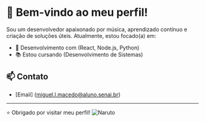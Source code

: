# 👋 Bem-vindo ao meu perfil!

Sou um desenvolvedor apaixonado por música, aprendizado contínuo e criação de soluções úteis. Atualmente, estou focado(a) em:

- 🚀 Desenvolvimento com (React, Node.js, Python)
- 📚 Estou cursando (Desenvolvimento de Sistemas)

## 📫 Contato
- [Email] (miguel.l.macedo@aluno.senai.br)                
---

⭐️ Obrigado por visitar meu perfil!
                                                ![Naruto](https://github.com/user-attachments/assets/33161b8d-e0c1-4349-b03b-be63230ec416)
